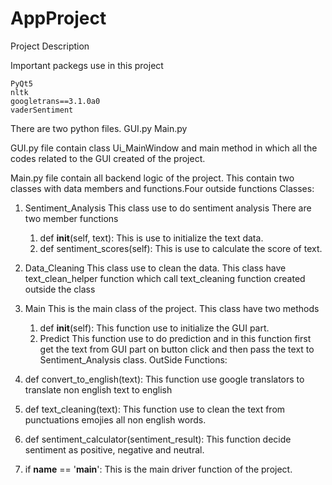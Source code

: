 # AppProject
Project Description

Important packegs use in this project

	PyQt5
	nltk
	googletrans==3.1.0a0
	vaderSentiment

There are two python files.
GUI.py 
Main.py

GUI.py file contain class Ui_MainWindow and main method
in which all the codes related to the GUI created of the project.

Main.py file contain all backend logic of the project.
This contain two classes with data members and functions.Four outside functions
Classes:
1) Sentiment_Analysis 
	This class use to do sentiment analysis
	There are two member functions
	1) def __init__(self, text):
		This is use to initialize the text data.
	2) def sentiment_scores(self):
		This is use to calculate the score of text.
2) Data_Cleaning
	This class use to clean the data.
	This class have text_clean_helper function which call text_cleaning function created 
	outside the class
	
3) Main
	This is the main class of the project. 
	This class have two methods
	1) def __init__(self):
		This function use to initialize the GUI part.
	2) Predict
		This function use to do prediction and in this function 
		first get the text from GUI part on button click and then pass the text to 
		Sentiment_Analysis class.
OutSide Functions:

1) def convert_to_english(text):
	This function use google translators to translate non english text to english
2) def text_cleaning(text):
	This function use to clean the text from punctuations emojies all non english words.
3) def sentiment_calculator(sentiment_result):
	This function  decide sentiment as positive, negative and neutral.
4) if __name__ == '__main__':
	This is the main driver function of the project.
